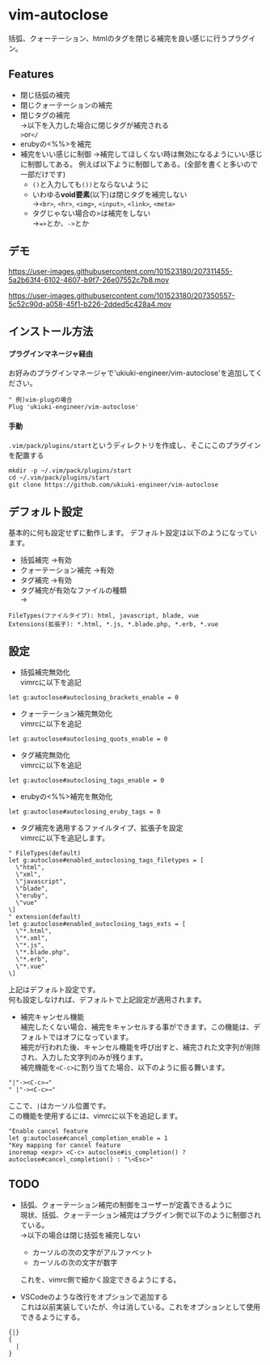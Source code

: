 # vim-autoclose
括弧、クォーテーション、htmlのタグを閉じる補完を良い感じに行うプラグイン。

## Features
- 閉じ括弧の補完
- 閉じクォーテーションの補完
- 閉じタグの補完  
→以下を入力した場合に閉じタグが補完される  
`>`or`</`
- erubyの<%%>を補完
- 補完をいい感じに制御
→補完してほしくない時は無効になるようにいい感じに制御してある。
例えば以下ように制御してある。(全部を書くと多いので一部だけです)
  - `()`と入力しても`())`とならないように
  - いわゆる**void要素**(以下)は閉じタグを補完しない  
  →`<br>`, `<hr>`, `<img>`, `<input>`, `<link>`, `<meta>`
  - タグじゃない場合の>は補完をしない  
  →`=>`とか、`->`とか

## デモ
https://user-images.githubusercontent.com/101523180/207311455-5a2b63f4-6102-4607-b9f7-26e07552c7b8.mov

https://user-images.githubusercontent.com/101523180/207350557-5c52c90d-a058-45f1-b226-2dded5c428a4.mov

## インストール方法
#### プラグインマネージャ経由
お好みのプラグインマネージャで'ukiuki-engineer/vim-autoclose'を追加してください。  
```vim
" 例)vim-plugの場合
Plug 'ukiuki-engineer/vim-autoclose'
```
#### 手動
`.vim/pack/plugins/start`というディレクトリを作成し、そこにこのプラグインを配置する
```
mkdir -p ~/.vim/pack/plugins/start
cd ~/.vim/pack/plugins/start
git clone https://github.com/ukiuki-engineer/vim-autoclose
```

## デフォルト設定
基本的に何も設定せずに動作します。
デフォルト設定は以下のようになっています。
- 括弧補完             →有効
- クォーテーション補完 →有効
- タグ補完             →有効
- タグ補完が有効なファイルの種類  
→
```
FileTypes(ファイルタイプ): html, javascript, blade, vue
Extensions(拡張子): *.html, *.js, *.blade.php, *.erb, *.vue
```

## 設定
- 括弧補完無効化  
vimrcに以下を追記
```vim
let g:autoclose#autoclosing_brackets_enable = 0
```
- クォーテーション補完無効化  
vimrcに以下を追記
```vim
let g:autoclose#autoclosing_quots_enable = 0
```
- タグ補完無効化  
vimrcに以下を追記
```vim
let g:autoclose#autoclosing_tags_enable = 0
```

- erubyの<%%>補完を無効化
```vim
let g:autoclose#autoclosing_eruby_tags = 0
```

- タグ補完を適用するファイルタイプ、拡張子を設定  
vimrcに以下を追記します。
```vim
" FileTypes(default)
let g:autoclose#enabled_autoclosing_tags_filetypes = [
  \"html",
  \"xml",
  \"javascript",
  \"blade",
  \"eruby",
  \"vue"
\]
" extension(default)
let g:autoclose#enabled_autoclosing_tags_exts = [
  \"*.html",
  \"*.xml",
  \"*.js",
  \"*.blade.php",
  \"*.erb",
  \"*.vue"
\]
```
上記はデフォルト設定です。  
何も設定しなければ、デフォルトで上記設定が適用されます。

- 補完キャンセル機能  
補完したくない場合、補完をキャンセルする事ができます。この機能は、デフォルトではオフになっています。  
補完が行われた後、キャンセル機能を呼び出すと、補完された文字列が削除され、入力した文字列のみが残ります。  
補完機能を`<C-c>`に割り当てた場合、以下のように振る舞います。
```vim
"|"-><C-c>→"
" |"-><C-c>→" 
```
ここで、`|`はカーソル位置です。  
この機能を使用するには、vimrcに以下を追記します。
```vim
"Enable cancel feature
let g:autoclose#cancel_completion_enable = 1
"Key mapping for cancel feature
inoremap <expr> <C-c> autoclose#is_completion() ? autoclose#cancel_completion() : "\<Esc>"
```

## TODO
- 括弧、クォーテーション補完の制御をユーザーが定義できるように  
現状、括弧、クォーテーション補完はプラグイン側で以下のように制御されている。  
→以下の場合は閉じ括弧を補完しない
  - カーソルの次の文字がアルファベット
  - カーソルの次の文字が数字  

  これを、vimrc側で細かく設定できるようにする。
- VSCodeのような改行をオプションで追加する  
これは以前実装していたが、今は消している。これをオプションとして使用できるようにする。
```
{|}
{
  |
}
```
